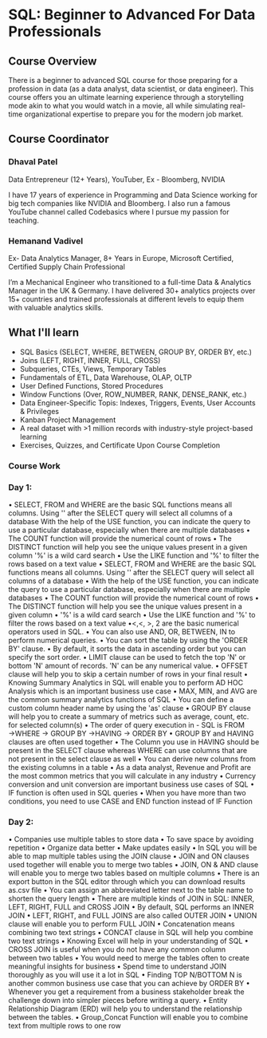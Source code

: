 
# SQL: Beginner to Advanced For Data Professionals

## Course Overview
There is a beginner to advanced SQL course for those preparing for a profession in data (as a data analyst, data scientist, or data engineer). This course offers you an ultimate learning experience through a storytelling mode akin to what you would watch in a movie, all while simulating real-time organizational expertise to prepare you for the modern job market.

## Course Coordinator 
### Dhaval Patel
Data Entrepreneur (12+ Years), YouTuber,
Ex - Bloomberg, NVIDIA

I have 17 years of experience in Programming and Data Science working for big tech companies like NVIDIA and Bloomberg. I also run a famous YouTube channel called Codebasics where I pursue my passion for teaching.

### Hemanand Vadivel
Ex- Data Analytics Manager, 8+ Years in Europe, Microsoft Certified, Certified Supply Chain Professional

I’m a Mechanical Engineer who transitioned to a full-time Data & Analytics Manager in the UK & Germany. I have delivered 30+ analytics projects over 15+ countries and trained professionals at different levels to equip them with valuable analytics skills.

## What I'll learn

- SQL Basics (SELECT, WHERE, BETWEEN, GROUP BY, ORDER BY, etc.)
- Joins (LEFT, RIGHT, INNER, FULL, CROSS)
- Subqueries, CTEs, Views, Temporary Tables
- Fundamentals of ETL, Data Warehouse, OLAP, OLTP
- User Defined Functions, Stored Procedures
- Window Functions (Over, ROW_NUMBER, RANK, DENSE_RANK, etc.)
- Data Engineer-Specific Topis: Indexes, Triggers, Events, User Accounts & Privileges
- Kanban Project Management
- A real dataset with >1 million records with industry-style project-based learning
- Exercises, Quizzes, and Certificate Upon Course Completion

### Course Work
### Day 1:
• SELECT, FROM and WHERE are the basic SQL functions means all columns. Using '' after the SELECT query will select all columns of a database With the help of the USE function, you can indicate the query to use a particular database, especially when there are multiple databases
• The COUNT function will provide the numerical count of rows
• The DISTINCT function will help you see the unique values present in a given column '%' is a wild card search
• Use the LIKE function and '%' to filter the rows based on a text value
• SELECT, FROM and WHERE are the basic SQL functions means all columns. Using '' after the SELECT query will select all columns of a database
• With the help of the USE function, you can indicate the query to use a particular database, especially when there are multiple databases
• The COUNT function will provide the numerical count of rows
• The DISTINCT function will help you see the unique values present in a given column
• '%' is a wild card search
• Use the LIKE function and '%' to filter the rows based on a text value
•<,<, >, 2 are the basic numerical operators used in SQL.
• You can also use AND, OR, BETWEEN, IN to perform numerical queries.
• You can sort the table by using the 'ORDER BY' clause.
• By default, it sorts the data in ascending order but you can specify the sort order.
• LIMIT clause can be used to fetch the top 'N' or bottom 'N' amount of records. 'N' can be any numerical value.
• OFFSET clause will help you to skip a certain number of rows in your final result
• Knowing Summary Analytics in SQL will enable you to perform AD HOC Analysis which is an important business use case
• MAX, MIN, and AVG are the common summary analytics functions of SQL
• You can define a custom column header name by using the 'as' clause
• GROUP BY clause will help you to create a summary of metrics such as average, count, etc. for selected column(s)
• The order of query execution in - SQL is FROM →WHERE → GROUP BY →HAVING → ORDER BY
• GROUP BY and HAVING clauses are often used together
• The Column you use in HAVING should be present in the SELECT clause whereas WHERE can use columns that are not present in the select clause as well
• You can derive new columns from the existing columns in a table
• As a data analyst, Revenue and Profit are the most common metrics that you will calculate in any industry
• Currency conversion and unit conversion are important business use cases of SQL
• IF function is often used in SQL queries
• When you have more than two conditions, you need to use CASE and END function instead of IF Function

### Day 2:
• Companies use multiple tables to store data
• To save space by avoiding repetition
• Organize data better
• Make updates easily
• In SQL you will be able to map multiple tables using the JOIN clause
• JOIN and ON clauses used together will enable you to merge two tables
• JOIN, ON & AND clause will enable you to merge two tables based on multiple columns
• There is an export button in the SQL editor through which you can download results as.csv file
• You can assign an abbreviated letter next to the table name to shorten the query length
• There are multiple kinds of JOIN in SQL: INNER, LEFT, RIGHT, FULL and CROSS JOIN
• By default, SQL performs an INNER JOIN
• LEFT, RIGHT, and FULL JOINS are also called OUTER JOIN
• UNION clause will enable you to perform FULL JOIN
• Concatenation means combining two text strings
• CONCAT clause in SQL will help you combine two text strings
• Knowing Excel will help in your understanding of SQL
• CROSS JOIN is useful when you do not have any common column between two tables
• You would need to merge the tables often to create meaningful insights for business
• Spend time to understand JOIN thoroughly as you will use it a lot in SQL
• Finding TOP N/BOTTOM N is another common business use case that you can achieve by ORDER BY
• Whenever you get a requirement from a business stakeholder break the challenge down into simpler pieces before writing a query.
• Entity Relationship Diagram (ERD) will help you to understand the relationship between the tables.
• Group_Concat Function will enable you to combine text from multiple rows to one row
